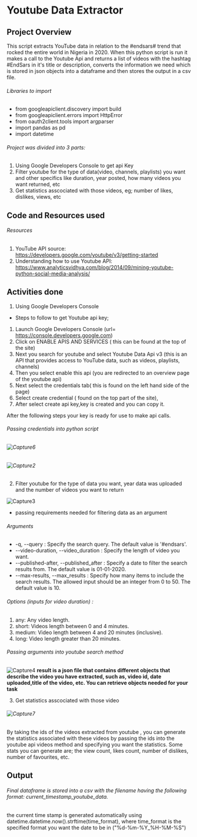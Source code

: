 # Youtube Data Extractor
## Project Overview
This script extracts YouTube data in relation to the #endsars# trend that rocked the entire world in Nigeria in 2020. When this python script is run it makes a call to the Youtube Api and returns a list of videos with the hashtag #EndSars in it's title or description,  converts the information we need which is stored in json objects into a dataframe and then stores the output in a csv file.

###### Libraries to import
- from googleapiclient.discovery import build
- from googleapiclient.errors import HttpError
- from oauth2client.tools import argparser
- import pandas as pd
- import datetime

###### Project was divided into 3 parts:
1. Using Google Developers Console to get api Key 
2. Filter youtube for the type of data(video, channels, playlists) you want and other specifics like duration, year posted, how many videos you want returned, etc
3. Get statistics asscociated with those videos, eg; number of likes, dislikes, views, etc

## Code and Resources used 
###### Resources 
1. YouTube API source: https://developers.google.com/youtube/v3/getting-started 
2. Understanding how to use Youtube API: https://www.analyticsvidhya.com/blog/2014/09/mining-youtube-python-social-media-analysis/

## Activities done 
1. Using Google Developers Console

- Steps to follow to get Youtube api key;
1. Launch Google Developers Console (url= https://console.developers.google.com)
2. Click on ENABLE APIS AND SERVICES ( this can be found at the top of the site)
3. Next you search for youtube and select Youtube Data Api v3 (this is an API that provides access to YouTube data, such as videos, playlists, channels)
4. Then you select enable this api (you are redirected to an overview page of the youtube api)
5. Next select the credentials tab( this is found on the left hand side of the page)
6. Select create credential ( found on the top part of the site), 
7. After select create api key,key is created and you can copy it.

After the following steps your key is ready for use to make api calls.

######  Passing credentials into python script

###### ![Capture6](https://user-images.githubusercontent.com/65185008/120343032-350b5d00-c2ad-11eb-803f-f055463706f2.PNG)
###### ![Capture2](https://user-images.githubusercontent.com/65185008/120339166-ba8d0e00-c2a9-11eb-83bf-4c30913c007e.PNG)

2. Filter youtube for the type of data you want, year data was uploaded and the number of videos you want to return

![Capture3](https://user-images.githubusercontent.com/65185008/120339744-3a1add00-c2aa-11eb-977a-aafc4775c1b9.PNG)
- passing requirements needed for filtering data as an argument
###### Arguments
- -q, --query : Specify the search query. The default value is '#endsars'.
- --video-duration, --video_duration : Specify the length of video you want.
- --published-after, --published_after : Specify a date to filter the search results from. The default value is 01-01-2020.
- --max-results, --max_results : Specify how many items to include the search results. The allowed input should be an integer from 0 to 50. The default value is 10.

###### Options (inputs for video duration) :
1. any: Any video length.
2. short: Videos length between 0 and 4 minutes.
3. medium: Video length between 4 and 20 minutes (inclusive).
4. long: Video length greater than 20 minutes.

###### Passing arguments into youtube search method
![Capture4](https://user-images.githubusercontent.com/65185008/120342027-4142ea80-c2ac-11eb-879d-7731f8e2eb55.PNG)
**result is a json file that contains different objects that describe the video you have extracted, such as, video id, date uploaded,title of the video, etc. You can retrieve objects needed for your task**

3. Get statistics asscociated with those video
###### ![Capture7](https://user-images.githubusercontent.com/65185008/120343751-d397be00-c2ad-11eb-9881-5f6dc157ca94.PNG)
By taking the ids of the videos extracted from youtube , you can generate the statistics associated with these videos by passing the ids into the youtube api videos method and specifying you want the statistics. Some stats you can generate are; the view count, likes count, number of dislikes, number of favourites, etc.


## Output
###### Final dataframe is stored into a csv with the filename having the following format: current_timestamp_youtube_data.
the current time stamp is generated automatically using datetime.datetime.now().strftime(time_format), where time_format is the specified format you want the date to be in ("%d-%m-%Y_%H-%M-%S") 












